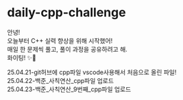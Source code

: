 # daily-cpp-challenge

안녕!  
오늘부터 C++ 실력 향상을 위해 시작했어!  
매일 한 문제씩 풀고, 풀이 과정을 공유하려고 해.  
화이팅! ✨🚀

25.04.21-git허브에 cpp파일 vscode사용해서 처음으로 올린 파일!  
25.04.22-백준_사칙연산_cpp파일 업로드  
25.04.23-백준_사칙연산_9번째_cpp파일 업로드